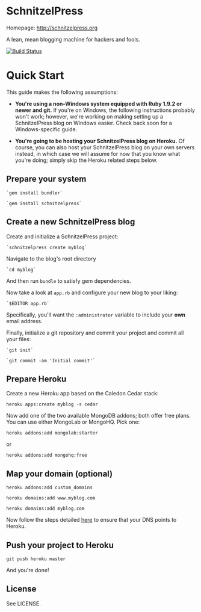 # SchnitzelPress

Homepage: http://schnitzelpress.org

A lean, mean blogging machine for hackers and fools.

[![Build Status](https://secure.travis-ci.org/teamschnitzel/schnitzelpress.png?branch=master)](http://travis-ci.org/teamschnitzel/schnitzelpress)

# Quick Start

This guide makes the following assumptions:

- **You're using a non-Windows system equipped with Ruby 1.9.2 or newer and git.** If you're on Windows, the following instructions probably won't work; however, we're working on making setting up a SchnitzelPress blog on Windows easier. Check back soon for a Windows-specific guide.

- **You're going to be hosting your SchnitzelPress blog on Heroku.** Of course, you can also host your SchnitzelPress blog on your own servers instead, in which case we will assume for now that you know what you're doing; simply skip the Heroku related steps below.

## Prepare your system

    `gem install bundler`

    `gem install schnitzelpress`

## Create a new SchnitzelPress blog

Create and initialize a SchnitzelPress project:
  
    `schnitzelpress create myblog`

Navigate to the blog's root directory

    `cd myblog`

And then run `bundle` to satisfy gem dependencies.

Now take a look at `app.rb` and configure your new blog to your liking:

    `$EDITOR app.rb`

Specifically, you'll want the `:administrator` variable to include your **own** email address.

Finally, initialize a git repository and commit your project and commit all your files:

    `git init`

    `git commit -am 'Initial commit'`

## Prepare Heroku

Create a new Heroku app based on the Caledon Cedar stack:

  `heroku apps:create myblog -s cedar`

Now add one of the two available MongoDB addons; both offer free plans. You can use either MongoLab or MongoHQ. Pick one:

`heroku addons:add mongolab:starter`

or

`heroku addons:add mongohq:free`

## Map your domain (optional)

`heroku addons:add custom_domains`

`heroku domains:add www.myblog.com`

`heroku domains:add myblog.com`

Now follow the steps detailed [here](http://devcenter.heroku.com/articles/custom-domains#dns_setup) to ensure that your DNS points to Heroku.

## Push your project to Heroku

`git push heroku master`

And you're done!

## License

See LICENSE.